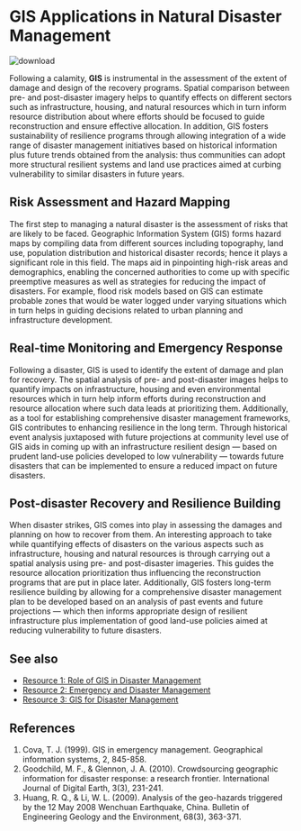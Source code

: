 # GIS Applications in Natural Disaster Management
![download](https://github.com/zyhleohao/zyhleohao.github.io/assets/129431505/6f06b22b-6151-4986-9697-5b7993b496e9)


Following a calamity, **GIS** is instrumental in the assessment of the extent of damage and design of the recovery programs. Spatial comparison between pre- and post-disaster imagery helps to quantify effects on different sectors such as infrastructure, housing, and natural resources which in turn inform resource distribution about where efforts should be focused to guide reconstruction and ensure effective allocation. In addition, GIS fosters sustainability of resilience programs through allowing integration of a wide range of disaster management initiatives based on historical information plus future trends obtained from the analysis: thus communities can adopt more structural resilient systems and land use practices aimed at curbing vulnerability to similar disasters in future years.


## Risk Assessment and Hazard Mapping
The first step to managing a natural disaster is the assessment of risks that are likely to be faced. Geographic Information System (GIS) forms hazard maps by compiling data from different sources including topography, land use, population distribution and historical disaster records; hence it plays a significant role in this field. The maps aid in pinpointing high-risk areas and demographics, enabling the concerned authorities to come up with specific preemptive measures as well as strategies for reducing the impact of disasters. For example, flood risk models based on GIS can estimate probable zones that would be water logged under varying situations which in turn helps in guiding decisions related to urban planning and infrastructure development.


## Real-time Monitoring and Emergency Response
Following a disaster, GIS is used to identify the extent of damage and plan for recovery. The spatial analysis of pre- and post-disaster images helps to quantify impacts on infrastructure, housing and even environmental resources which in turn help inform efforts during reconstruction and resource allocation where such data leads at prioritizing them. Additionally, as a tool for establishing comprehensive disaster management frameworks, GIS contributes to enhancing resilience in the long term. Through historical event analysis juxtaposed with future projections at community level use of GIS aids in coming up with an infrastructure resilient design — based on prudent land-use policies developed to low vulnerability — towards future disasters that can be implemented to ensure a reduced impact on future disasters.

## Post-disaster Recovery and Resilience Building
When disaster strikes, GIS comes into play in assessing the damages and planning on how to recover from them. An interesting approach to take while quantifying effects of disasters on the various aspects such as infrastructure, housing and natural resources is through carrying out a spatial analysis using pre- and post-disaster imageries. This guides the resource allocation prioritization thus influencing the reconstruction programs that are put in place later. Additionally, GIS fosters long-term resilience building by allowing for a comprehensive disaster management plan to be developed based on an analysis of past events and future projections — which then informs appropriate design of resilient infrastructure plus implementation of good land-use policies aimed at reducing vulnerability to future disasters.

## See also
- [Resource 1: Role of GIS in Disaster Management](https://ellipsis-drive.com/blog/how-gis-technology-aids-in-emergency-management/#:~:text=By%20considering%20factors%20like%20population,centers%2C%20and%20estimate%20transportation%20requirements.)
- [Resource 2: Emergency and Disaster Management](https://www.esri.com/en-us/industries/emergency-management/overview)
- [Resource 3: GIS for Disaster Management](https://satpalda.com/blogs/gis-for-disaster-management/)

## References
1. Cova, T. J. (1999). GIS in emergency management. Geographical information systems, 2, 845-858.
2. Goodchild, M. F., & Glennon, J. A. (2010). Crowdsourcing geographic information for disaster response: a research frontier. International Journal of Digital Earth, 3(3), 231-241.
3. Huang, R. Q., & Li, W. L. (2009). Analysis of the geo-hazards triggered by the 12 May 2008 Wenchuan Earthquake, China. Bulletin of Engineering Geology and the Environment, 68(3), 363-371.

